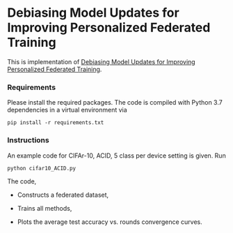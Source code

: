# Debiasing Model Updates for Improving Personalized Federated Training

This is implementation of [Debiasing Model Updates for Improving Personalized Federated Training](https://icml.cc/Conferences/2021/AcceptedPapersInitial).

### Requirements

Please install the required packages. The code is compiled with Python 3.7 dependencies in a virtual environment via

```pip install -r requirements.txt```

### Instructions

An example code for CIFAr-10, ACID, 5 class per device setting is given. Run

```python cifar10_ACID.py```

The code,

- Constructs a federated dataset,

- Trains all methods,

- Plots the average test accuracy vs. rounds convergence curves.